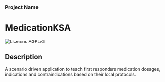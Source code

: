
### Project Name 
# MedicationKSA 
![License: AGPLv3](https://img.shields.io/badge/License-AGPLv3-blue.svg)
## Description
A scenario driven application to teach first responders medication dosages, indications and contraindications based on their local protocols.  

